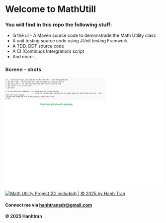 # Welcome to MathUtill

### You will find in this repo the following stuff:

* là thẻ ul - A Maven source code to demonstrade the Math Utility class
* A unit testing source code using JUnit testing Framwork
* A TDD, DDT source code
* A CI (Continuos Intergration) script
* And more...

### Screen - shots

![Image shows source code](https://github.com/hanhtran-se/mathutil/blob/main/imgs/DDTandTDD_Junit.png)
[![Math Utility Project (CI included) | © 2025 by Hanh Tran](https://github.com/hanhtran-se/mathutil/actions/workflows/ci-script.yml/badge.svg)](https://github.com/hanhtran-se/mathutil/actions/workflows/ci-script.yml)

#### Connect me via hanhtransdr@gmail.com
#### &#169; 2025 Hanhtran